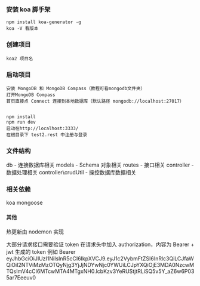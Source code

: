 ### 安装 koa 脚手架

```
npm install koa-generator -g
koa -V 看版本
```

### 创建项目

```
koa2 项目名
```

### 启动项目

```
安装 MongoDB 和 MongoDB Compass（教程可看mongodb文件夹）
打开MongoDB Compass
首页直接点 Connect 连接到本地数据库（默认路径 mongodb://localhost:27017）
```

```

npm install
npm run dev
启动在http://localhost:3333/
在根目录下 test2.rest 中注册与登录
```

### 文件结构

db - 连接数据库相关
models - Schema 对象相关
routes - 接口相关
controller - 数据处理相关
controller\crudUtil - 操控数据库数据相关

### 相关依赖

koa
mongoose

#### 其他

热更新由 nodemon 实现

大部分请求接口需要验证 token
在请求头中加入 authorization，内容为 Bearer + jwt 生成的 token 例如
Bearer eyJhbGciOiJIUzI1NiIsInR5cCI6IkpXVCJ9.eyJ1c2VybmFtZSI6InRlc3QiLCJfaWQiOiI2NTViMzMzOTQyNjg3YjJjNDYwNjc0YWUiLCJpYXQiOjE3MDA0NzcwMTQsImV4cCI6MTcwMTA4MTgxNH0.lcbKzv3YeRUStjtRLiSQ5v5Y_aZ6w6P035ar7Eeeuv0
